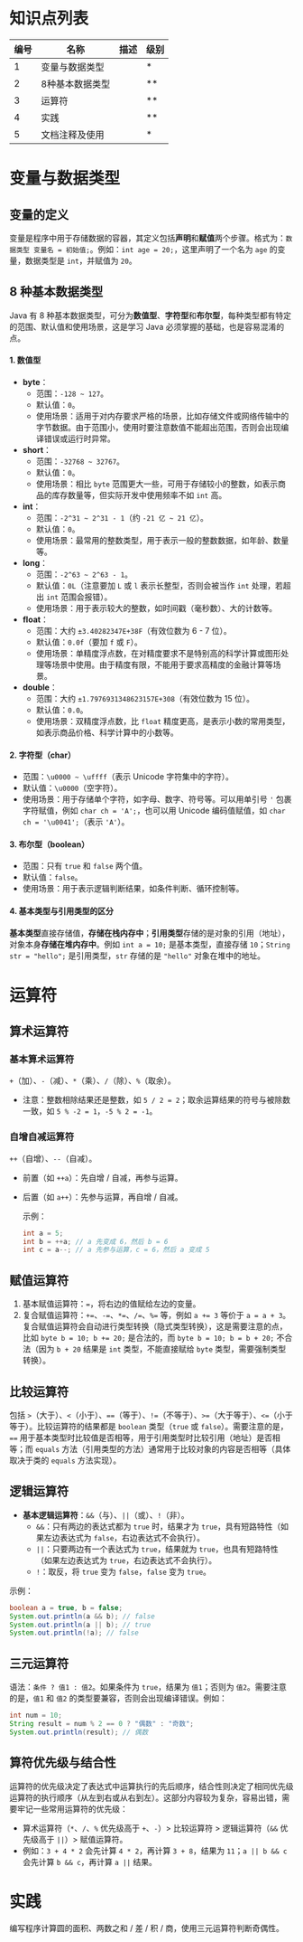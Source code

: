 # 知识点列表

| 编号 | 名称            | 描述 | 级别 |
| ---- | --------------- | ---- | ---- |
| 1    | 变量与数据类型  |      | *    |
| 2    | 8种基本数据类型 |      | **   |
| 3    | 运算符          |      | **   |
| 4    | 实践            |      | **   |
| 5    | 文档注释及使用  |      | *    |



# 变量与数据类型



## 变量的定义

变量是程序中用于存储数据的容器，其定义包括**声明**和**赋值**两个步骤。格式为：`数据类型 变量名 = 初始值;`。例如：`int age = 20;`，这里声明了一个名为 `age` 的变量，数据类型是 `int`，并赋值为 `20`。

## 8 种基本数据类型

Java 有 8 种基本数据类型，可分为**数值型**、**字符型**和**布尔型**，每种类型都有特定的范围、默认值和使用场景，这是学习 Java 必须掌握的基础，也是容易混淆的点。

#### 1. 数值型

- **byte**：
  - 范围：`-128 ~ 127`。
  - 默认值：`0`。
  - 使用场景：适用于对内存要求严格的场景，比如存储文件或网络传输中的字节数据。由于范围小，使用时要注意数值不能超出范围，否则会出现编译错误或运行时异常。
- **short**：
  - 范围：`-32768 ~ 32767`。
  - 默认值：`0`。
  - 使用场景：相比 `byte` 范围更大一些，可用于存储较小的整数，如表示商品的库存数量等，但实际开发中使用频率不如 `int` 高。
- **int**：
  - 范围：`-2^31 ~ 2^31 - 1`（约 `-21 亿 ~ 21 亿`）。
  - 默认值：`0`。
  - 使用场景：最常用的整数类型，用于表示一般的整数数据，如年龄、数量等。
- **long**：
  - 范围：`-2^63 ~ 2^63 - 1`。
  - 默认值：`0L`（注意要加 `L` 或 `l` 表示长整型，否则会被当作 `int` 处理，若超出 `int` 范围会报错）。
  - 使用场景：用于表示较大的整数，如时间戳（毫秒数）、大的计数等。
- **float**：
  - 范围：大约 `±3.40282347E+38F`（有效位数为 6 - 7 位）。
  - 默认值：`0.0f`（要加 `f` 或 `F`）。
  - 使用场景：单精度浮点数，在对精度要求不是特别高的科学计算或图形处理等场景中使用。由于精度有限，不能用于要求高精度的金融计算等场景。
- **double**：
  - 范围：大约 `±1.7976931348623157E+308`（有效位数为 15 位）。
  - 默认值：`0.0`。
  - 使用场景：双精度浮点数，比 `float` 精度更高，是表示小数的常用类型，如表示商品价格、科学计算中的小数等。

#### 2. 字符型（char）

- 范围：`\u0000 ~ \uffff`（表示 Unicode 字符集中的字符）。
- 默认值：`\u0000`（空字符）。
- 使用场景：用于存储单个字符，如字母、数字、符号等。可以用单引号 `'` 包裹字符赋值，例如 `char ch = 'A';`，也可以用 Unicode 编码值赋值，如 `char ch = '\u0041';`（表示 `'A'`）。

#### 3. 布尔型（boolean）

- 范围：只有 `true` 和 `false` 两个值。
- 默认值：`false`。
- 使用场景：用于表示逻辑判断结果，如条件判断、循环控制等。

#### 4. 基本类型与引用类型的区分

**基本类型**直接存储值，**存储在栈内存中**；**引用类型**存储的是对象的引用（地址），对象本身**存储在堆内存中**。例如 `int a = 10;` 是基本类型，直接存储 `10`；`String str = "hello";` 是引用类型，`str` 存储的是 `"hello"` 对象在堆中的地址。



# 运算符



## 算术运算符



### 基本算术运算符 

`+`（加）、`-`（减）、`*`（乘）、`/`（除）、`%`（取余）。

- 注意：整数相除结果还是整数，如 `5 / 2 = 2`；取余运算结果的符号与被除数一致，如 `5 % -2 = 1`，`-5 % 2 = -1`。

### 自增自减运算符

`++`（自增）、`--`（自减）。

- 前置（如 `++a`）：先自增 / 自减，再参与运算。

- 后置（如 `a++`）：先参与运算，再自增 / 自减。

  示例：

  ```java
  int a = 5;
  int b = ++a; // a 先变成 6，然后 b = 6
  int c = a--; // a 先参与运算，c = 6，然后 a 变成 5
  ```

  

## 赋值运算符

1. 基本赋值运算符：`=`，将右边的值赋给左边的变量。
2. 复合赋值运算符：`+=`、`-=`、`*=`、`/=`、`%=` 等，例如 `a += 3` 等价于 `a = a + 3`。复合赋值运算符会自动进行类型转换（隐式类型转换），这是需要注意的点，比如 `byte b = 10; b += 20;` 是合法的，而 `byte b = 10; b = b + 20;` 不合法（因为 `b + 20` 结果是 `int` 类型，不能直接赋给 `byte` 类型，需要强制类型转换）。



## 比较运算符

包括 `>`（大于）、`<`（小于）、`==`（等于）、`!=`（不等于）、`>=`（大于等于）、`<=`（小于等于）。比较运算符的结果都是 `boolean` 类型（`true` 或 `false`）。需要注意的是，`==` 用于基本类型时比较值是否相等，用于引用类型时比较引用（地址）是否相等；而 `equals` 方法（引用类型的方法）通常用于比较对象的内容是否相等（具体取决于类的 `equals` 方法实现）。



## 逻辑运算符

- **基本逻辑运算符**：`&&`（与）、`||`（或）、`!`（非）。
  - `&&`：只有两边的表达式都为 `true` 时，结果才为 `true`，具有短路特性（如果左边表达式为 `false`，右边表达式不会执行）。
  - `||`：只要两边有一个表达式为 `true`，结果就为 `true`，也具有短路特性（如果左边表达式为 `true`，右边表达式不会执行）。
  - `!`：取反，将 `true` 变为 `false`，`false` 变为 `true`。

示例：

```java
boolean a = true, b = false;
System.out.println(a && b); // false
System.out.println(a || b); // true
System.out.println(!a); // false
```



## 三元运算符

语法：`条件 ? 值1 : 值2`。如果条件为 `true`，结果为 `值1`；否则为 `值2`。需要注意的是，`值1` 和 `值2` 的类型要兼容，否则会出现编译错误。例如：

```java
int num = 10;
String result = num % 2 == 0 ? "偶数" : "奇数";
System.out.println(result); // 偶数
```



## 算符优先级与结合性

运算符的优先级决定了表达式中运算执行的先后顺序，结合性则决定了相同优先级运算符的执行顺序（从左到右或从右到左）。这部分内容较为复杂，容易出错，需要牢记一些常用运算符的优先级：

- 算术运算符（`*`、`/`、`%` 优先级高于 `+`、`-`）> 比较运算符 > 逻辑运算符（`&&` 优先级高于 `||`）> 赋值运算符。
- 例如：`3 + 4 * 2` 会先计算 `4 * 2`，再计算 `3 + 8`，结果为 `11`；`a || b && c` 会先计算 `b && c`，再计算 `a ||` 结果。



# 实践

编写程序计算圆的面积、两数之和 / 差 / 积 / 商，使用三元运算符判断奇偶性。


